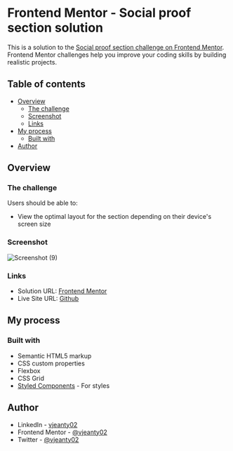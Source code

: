 # Frontend Mentor - Social proof section solution

This is a solution to the [Social proof section challenge on Frontend Mentor](https://www.frontendmentor.io/challenges/social-proof-section-6e0qTv_bA). Frontend Mentor challenges help you improve your coding skills by building realistic projects. 

## Table of contents

- [Overview](#overview)
  - [The challenge](#the-challenge)
  - [Screenshot](#screenshot)
  - [Links](#links)
- [My process](#my-process)
  - [Built with](#built-with)
- [Author](#author)

## Overview

### The challenge

Users should be able to:

- View the optimal layout for the section depending on their device's screen size

### Screenshot
![Screenshot (9)](https://user-images.githubusercontent.com/61328054/195401279-6a01a09a-f47f-46b0-ac23-2ae2287fe19f.png)

### Links

- Solution URL: [Frontend Mentor](https://www.frontendmentor.io/solutions/social-proof-section-zlhSnRBjfm)
- Live Site URL: [Github](https://vjeanty02.github.io/Social-proof-section/)

## My process

### Built with

- Semantic HTML5 markup
- CSS custom properties
- Flexbox
- CSS Grid
- [Styled Components](https://styled-components.com/) - For styles

## Author

- LinkedIn - [vjeanty02](https://www.linkedin.com/in/vjeanty02/)
- Frontend Mentor - [@vjeanty02](https://www.frontendmentor.io/profile/vjeanty02)
- Twitter - [@vjeanty02](https://www.twitter.com/vjeanty02)

